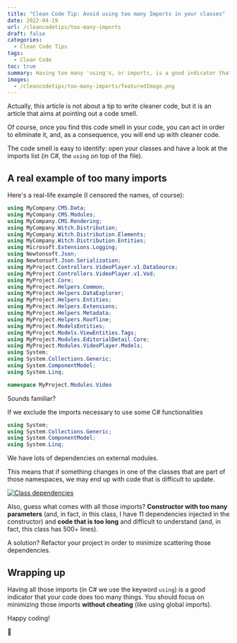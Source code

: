 ```yaml
---
title: "Clean Code Tip: Avoid using too many Imports in your classes"
date: 2022-04-19
url: /cleancodetips/too-many-imports
draft: false
categories:
  - Clean Code Tips
tags:
  - Clean Code
toc: true
summary: Having too many 'using's, or imports, is a good indicator that your class does too many things. You should work to reduce the number of dependencies of a class.
images:
  - /cleancodetips/too-many-imports/featuredImage.png
---
```


Actually, this article is not about a tip to write cleaner code, but it is an article that aims at pointing out a code smell.

Of course, once you find this code smell in your code, you can act in order to eliminate it, and, as a consequence, you will end up with cleaner code.

The code smell is easy to identify: open your classes and have a look at the imports list (in C#, the `using` on top of the file).

## A real example of too many imports

Here's a real-life example (I censored the names, of course):

```cs
using MyCompany.CMS.Data;
using MyCompany.CMS.Modules;
using MyCompany.CMS.Rendering;
using MyCompany.Witch.Distribution;
using MyCompany.Witch.Distribution.Elements;
using MyCompany.Witch.Distribution.Entities;
using Microsoft.Extensions.Logging;
using Newtonsoft.Json;
using Newtonsoft.Json.Serialization;
using MyProject.Controllers.VideoPlayer.v1.DataSource;
using MyProject.Controllers.VideoPlayer.v1.Vod;
using MyProject.Core;
using MyProject.Helpers.Common;
using MyProject.Helpers.DataExplorer;
using MyProject.Helpers.Entities;
using MyProject.Helpers.Extensions;
using MyProject.Helpers.Metadata;
using MyProject.Helpers.Roofline;
using MyProject.ModelsEntities;
using MyProject.Models.ViewEntities.Tags;
using MyProject.Modules.EditorialDetail.Core;
using MyProject.Modules.VideoPlayer.Models;
using System;
using System.Collections.Generic;
using System.ComponentModel;
using System.Linq;

namespace MyProject.Modules.Video
```

Sounds familiar?

If we exclude the imports necessary to use some C# functionalities

```cs
using System;
using System.Collections.Generic;
using System.ComponentModel;
using System.Linq;
```

We have lots of dependencies on external modules.

This means that if something changes in one of the classes that are part of those namespaces, we may end up with code that is difficult to update.

[![Class dependencies](https://mermaid.ink/img/pako:eNqF0j1rwzAQBuC_Ym5SIPHQr8FDoXUcSolLaKAd6g7COtsqss5IZ1oT8t-rQEoTMkiT0Ps-p-V2UJNCyKB1cuiS9Wtlk3AePspp4-gLa05LUqNB_5ksFvfJoyinnPpB2inNy-0sUs9P6u-a6y4GlqLUtSNPDafFD6P1mqxP19S22rYxXYgX_OYADvzZk42BlfgPcrLsyBh0Pn3TCmlj5IQuOuLqbIbDKLg-AU9ohvBh1NyIswSNLyxr1hintxc0Su7ERXI0CcyhR9dLrcLS7A6PFXCHPVaQhavCRo6GK6jsPlTHQUnGQmkmB1kjjcc5yJFpO9kaMnYj_pWWWoYd7I-t_S_dxt3C)](https://mermaid.live/edit#pako:eNqF0j1rwzAQBuC_Ym5SIPHQr8FDoXUcSolLaKAd6g7COtsqss5IZ1oT8t-rQEoTMkiT0Ps-p-V2UJNCyKB1cuiS9Wtlk3AePspp4-gLa05LUqNB_5ksFvfJoyinnPpB2inNy-0sUs9P6u-a6y4GlqLUtSNPDafFD6P1mqxP19S22rYxXYgX_OYADvzZk42BlfgPcrLsyBh0Pn3TCmlj5IQuOuLqbIbDKLg-AU9ohvBh1NyIswSNLyxr1hintxc0Su7ERXI0CcyhR9dLrcLS7A6PFXCHPVaQhavCRo6GK6jsPlTHQUnGQmkmB1kjjcc5yJFpO9kaMnYj_pWWWoYd7I-t_S_dxt3C)

Also, guess what comes with all those imports? **Constructor with too many parameters** (and, in fact, in this class, I have 11 dependencies injected in the constructor) and **code that is too long** and difficult to understand (and, in fact, this class has 500+ lines).

A solution? Refactor your project in order to minimize scattering those dependencies.

## Wrapping up

Having all those imports (in C# we use the keyword `using`) is a good indicator that your code does too many things. You should focus on minimizing those imports **without cheating** (like using global imports).

Happy coding!

🐧
